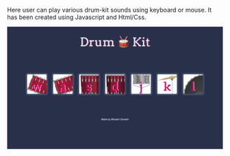 Here user can play various drum-kit sounds using keyboard or mouse. It has been created using Javascript and Html/Css.

![Alt text](/screenshot/Screenshot.png?raw=true "Drum-Kit_screenshot")
